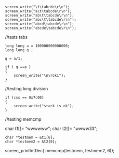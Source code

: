 
    screen_write("\t\tabcde\r\n");
    screen_write("a\t\tabcde\r\n");
    screen_write("ab\t\tabcde\r\n");
    screen_write("abc\t\tabcde\r\n");
    screen_write("abcd\tabcde\r\n");
    screen_write("abcde\tabcde\r\n");


//tests tabs




    long long a = 100000000000000; 
    long long q ;

    q = a/1;

    if ( q ==a )
    {
        screen_write("\n\rok1");
    }
    

//testing long division



    if (css == 0x7c00)
    {
        screen_write("stack is ok");
    }



//testing memcmp


char t1[]= "wwwwww";
char t2[]= "wwww33";


    char *testmem = &t1[0];
    char *testmem2 = &t2[0];
screen_printIntDec( memcmp(testmem, testmem2, 6));